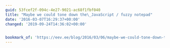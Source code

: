 ```yaml
---
guid: 53fcef2f-094c-4e27-9021-ac68f1fbf040
title: "Maybe we could tone down the\_JavaScript / fuzzy notepad"
date: '2016-03-07T16:29:37+00:00'
changed: '2019-09-24T14:36:02+00:00'


bookmark_of: 'https://eev.ee/blog/2016/03/06/maybe-we-could-tone-down-the-javascript/'
---
```




